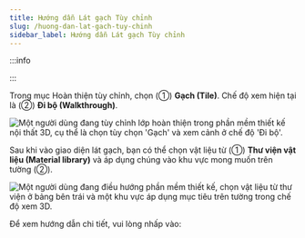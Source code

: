 ```yaml
---
title: Hướng dẫn Lát gạch Tùy chỉnh
slug: /huong-dan-lat-gach-tuy-chinh
sidebar_label: Hướng dẫn Lát gạch Tùy chỉnh
---
```


:::info

:::

Trong mục Hoàn thiện tùy chỉnh, chọn (①) **Gạch (Tile)**. Chế độ xem hiện tại là (②) **Đi bộ (Walkthrough)**.

![Một người dùng đang tùy chỉnh lớp hoàn thiện trong phần mềm thiết kế nội thất 3D, cụ thể là chọn tùy chọn 'Gạch' và xem cảnh ở chế độ 'Đi bộ'.](https://storage.googleapis.com/jegavn_kb/images/d02cd2e5-5ef6-4102-9766-187cccb1584f.png)

Sau khi vào giao diện lát gạch, bạn có thể chọn vật liệu từ (①) **Thư viện vật liệu (Material library)** và áp dụng chúng vào khu vực mong muốn trên tường (②).

![Một người dùng đang điều hướng phần mềm thiết kế, chọn vật liệu từ thư viện ở bảng bên trái và một khu vực áp dụng mục tiêu trên tường trong chế độ xem 3D.](https://storage.googleapis.com/jegavn_kb/images/f146939e-29ed-4059-93cd-dc29562a961c.png)

Để xem hướng dẫn chi tiết, vui lòng nhấp vào: